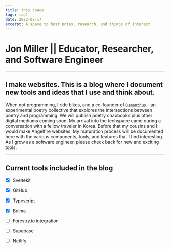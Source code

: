 ```yaml
---
title: this space
tags: tag1
date: 2022-02-17
excerpt: A space to host notes, research, and things of interest
---
```

# Jon Miller || Educator, Researcher, and Software Engineer

---
## I make websites. This is a blog where I document new tools and ideas that I use and think about.
When not programming, I ride bikes, and a co-founder of [ `Osmanthus` ](https://osmanthus.press) - an experimental poetry collective that explores the 
intersections between poetry and programming. We will publish poetry chapbooks plus other digital mediums coming
soon. My arrival into the techspace came during a conversation with a fellow traveler in Korea. Before that my
cousins and I would make Angelfire websites. My maturation process will be documented here with the various components, tools, and features that I find interesting.
As I grow as a software engineer, please check back for new and exciting tools.

---
## Current tools included in the blog
- [x] Sveltekit
- [x] GitHub
- [x] Typescript
- [x] Bulma
- [ ] Forestry.io integration
- [ ] Supabase
- [ ] Netlify


